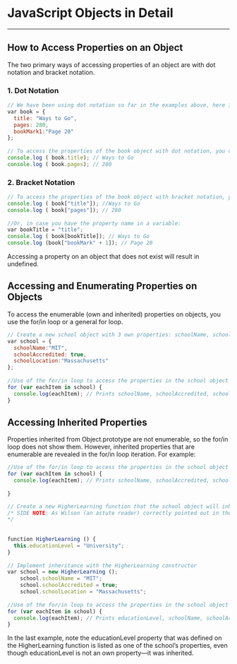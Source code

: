 # JavaScript Objects in Detail
---------------------------------

## How to Access Properties on an Object

The two primary ways of accessing properties of an object are with dot notation and bracket notation.

### 1. Dot Notation
```javascript
// We have been using dot notation so far in the examples above, here is another example again:​
​var book = {
  title: "Ways to Go", 
  pages: 280, 
  bookMark1:"Page 20"
};
​
​// To access the properties of the book object with dot notation, you do this:​
console.log ( book.title); // Ways to Go​
console.log ( book.pages); // 280
```

### 2. Bracket Notation
```javascript 
// To access the properties of the book object with bracket notation, you do this:​
console.log ( book["title"]); //Ways to Go​
console.log ( book["pages"]); // 280​
​
​//Or, in case you have the property name in a variable:​
​var bookTitle = "title";
console.log ( book[bookTitle]); // Ways to Go​
console.log (book["bookMark" + 1]); // Page 20 
```
Accessing a property on an object that does not exist will result in undefined.


## Accessing and Enumerating Properties on Objects
To access the enumerable (own and inherited) properties on objects, you use the for/in loop or a general for loop.
```javascript
// Create a new school object with 3 own properties: schoolName, schoolAccredited, and schoolLocation.​
​var school = {
  schoolName:"MIT", 
  schoolAccredited: true, 
  schoolLocation:"Massachusetts"
};
​
​//Use of the for/in loop to access the properties in the school object​
​for (var eachItem in school) {
  console.log(eachItem); // Prints schoolName, schoolAccredited, schoolLocation​
}
```


## Accessing Inherited Properties
Properties inherited from Object.prototype are not enumerable, so the for/in loop does not show them. However, inherited properties that are enumerable are revealed in the for/in loop iteration.
For example:
```javascript
//Use of the for/in loop to access the properties in the school object​
​for (var eachItem in school) {
  console.log(eachItem); // Prints schoolName, schoolAccredited, schoolLocation​
​
}

​// Create a new HigherLearning function that the school object will inherit from.​
​/* SIDE NOTE: As Wilson (an astute reader) correctly pointed out in the comments below, the educationLevel property is not actually inherited by objects that use the HigherLearning constructor; instead, the educationLevel property is created as a new property on each object that uses the HigherLearning constructor. The reason the property is not inherited is because we use of the "this" keyword to define the property.
*/​
​
​
​function HigherLearning () {
  this.educationLevel = "University";
}
​
​// Implement inheritance with the HigherLearning constructor​
​var school = new HigherLearning ();
    school.schoolName = "MIT";
    school.schoolAccredited = true;
    school.schoolLocation = "Massachusetts";
​
​//Use of the for/in loop to access the properties in the school object​
​for (var eachItem in school) {
  console.log(eachItem); // Prints educationLevel, schoolName, schoolAccredited, and schoolLocation​
}
```
In the last example, note the educationLevel property that was defined on the HigherLearning function is listed as one of the school’s properties, even though educationLevel is not an own property—it was inherited.





